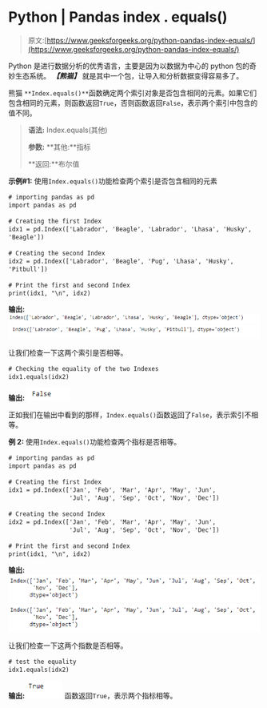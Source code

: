 # Python | Pandas index . equals()

> 原文:[https://www.geeksforgeeks.org/python-pandas-index-equals/](https://www.geeksforgeeks.org/python-pandas-index-equals/)

Python 是进行数据分析的优秀语言，主要是因为以数据为中心的 python 包的奇妙生态系统。 ***【熊猫】*** 就是其中一个包，让导入和分析数据变得容易多了。

熊猫 `**Index.equals()**`函数确定两个索引对象是否包含相同的元素。如果它们包含相同的元素，则函数返回`True`，否则函数返回`False`，表示两个索引中包含的值不同。

> **语法:** Index.equals(其他)
> 
> **参数:**
> **其他:**指标
> 
> **返回:**布尔值

**示例#1:** 使用`Index.equals()`功能检查两个索引是否包含相同的元素

```
# importing pandas as pd
import pandas as pd

# Creating the first Index
idx1 = pd.Index(['Labrador', 'Beagle', 'Labrador', 'Lhasa', 'Husky', 'Beagle'])

# Creating the second Index
idx2 = pd.Index(['Labrador', 'Beagle', 'Pug', 'Lhasa', 'Husky', 'Pitbull'])

# Print the first and second Index
print(idx1, "\n", idx2)
```

**输出:**
![](img/a17dcb8df4399b450d7ce6cf202b3e75.png)
![](img/14c4b60485663f29b79b8abfc1bcca72.png)

让我们检查一下这两个索引是否相等。

```
# Checking the equality of the two Indexes
idx1.equals(idx2)
```

**输出:**
![](img/bc5f7c41d0df8eec3919be8c0cc6344a.png)

正如我们在输出中看到的那样，`Index.equals()`函数返回了`False`，表示索引不相等。

**例 2:** 使用`Index.equals()`功能检查两个指标是否相等。

```
# importing pandas as pd
import pandas as pd

# Creating the first Index
idx1 = pd.Index(['Jan', 'Feb', 'Mar', 'Apr', 'May', 'Jun',
                 'Jul', 'Aug', 'Sep', 'Oct', 'Nov', 'Dec'])

# Creating the second Index
idx2 = pd.Index(['Jan', 'Feb', 'Mar', 'Apr', 'May', 'Jun',
                 'Jul', 'Aug', 'Sep', 'Oct', 'Nov', 'Dec'])

# Print the first and second Index
print(idx1, "\n", idx2)
```

**输出:**
![](img/8230f984c328275c12578196b2fcb367.png)
![](img/8230f984c328275c12578196b2fcb367.png)

让我们检查一下这两个指数是否相等。

```
# test the equality
idx1.equals(idx2)
```

**输出:**
![](img/4f1afd13a0725bed93189e15e1436102.png)
函数返回`True`，表示两个指标相等。